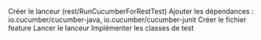 Créer le lanceur (rest/RunCucumberForRestTest)
Ajouter les dépendances : io.cucumber/cucumber-java, io.cucumber/cucumber-junit
Créer le fichier feature
Lancer le lanceur
Implémenter les classes de test
